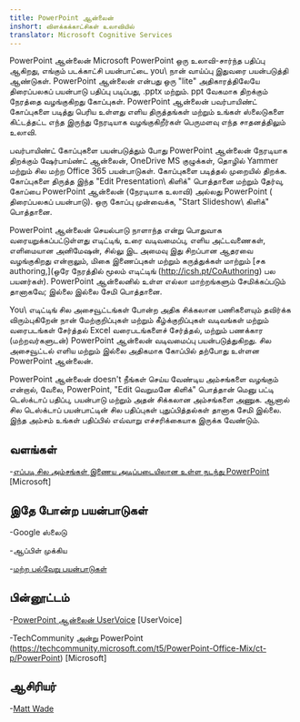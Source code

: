 ```yaml
---
title: PowerPoint ஆன்லைன்
inshort: விளக்கக்காட்சிகள் உலாவியில்
translator: Microsoft Cognitive Services
---
```


PowerPoint ஆன்லைன் Microsoft PowerPoint ஒரு உலாவி-சார்ந்த பதிப்பு ஆகிறது,
எங்கும் படக்காட்சி பயன்பாட்டை you\ நான் வாய்ப்பு இதுவரை பயன்படுத்தி ஆண்டுகள்.
PowerPoint ஆன்லைன் என்பது ஒரு \"lite\" அதிகாரத்திலேயே திரைப்பலகப் பயன்பாடு பதிப்பு
படிப்பது, .pptx மற்றும். ppt வேகமாக திறக்கும் நேரத்தை வழங்குகிறது
கோப்புகள். PowerPoint ஆன்லைன் பவர்பாயிண்ட் கோப்புகளை படித்து பெரிய உள்ளது
எளிய திருத்தங்கள் மற்றும் உங்கள் ஸ்லைடுகளை கிட்டத்தட்ட எந்த இருந்து நேரடியாக வழங்குகிறீர்கள்
பெருமளவு எந்த சாதனத்திலும் உலாவி.

பவர்பாயிண்ட் கோப்புகளை பயன்படுத்தும் போது PowerPoint ஆன்லைன் நேரடியாக திறக்கும்
ஷேர்பாய்ண்ட் ஆன்லைன், OneDrive MS குழுக்கள், தொழில் Yammer மற்றும் சில
மற்ற Office 365 பயன்பாடுகள். கோப்புகளை படித்தல் முறையில் திறக்க. கோப்புகளை திருத்த
இந்த \"Edit Presentation\ கிளிக்" பொத்தானை மற்றும் தேர்வு,
கோப்பை PowerPoint ஆன்லைன் (நேரடியாக உலாவி) அல்லது PowerPoint (
திரைப்பலகப் பயன்பாடு). ஒரு கோப்பு முன்வைக்க, \"Start Slideshow\ கிளிக்" பொத்தானை.

PowerPoint ஆன்லைன் செயல்பாடு நாளாந்த என்று பொதுவாக வரையறுக்கப்பட்டுள்ளது
எடிட்டிங், உரை வடிவமைப்பு, எளிய அட்டவணைகள், எளிமையான அனிமேஷன், சில்லு இட அமைவு
இது சிறப்பான ஆதரவை வழங்குகிறது என்றாலும், மிகை இணைப்புகள் மற்றும் கருத்துக்கள் மாற்றும்
[சக authoring,](ஒரே நேரத்தில் மூலம் எடிட்டிங் (http://icsh.pt/CoAuthoring)
பல பயனர்கள்). PowerPoint ஆன்லைனில் உள்ள எல்லா மாற்றங்களும் சேமிக்கப்படும்
தானாகவே; இல்லை இல்லை சேமி பொத்தானை.

You\ எடிட்டிங் சில அசைவூட்டங்கள் போன்ற அதிக சிக்கலான பணிகளையும் தவிர்க்க விரும்புகிறேன் நான்
மேற்குறிப்புகள் மற்றும் கீழ்க்குறிப்புகள் வடிவங்கள் மற்றும் வரைபடங்கள் சேர்த்தல் Excel வரைபடங்களைச் சேர்த்தல்,
மற்றும் பணக்கார (மற்றவர்களுடன்) PowerPoint ஆன்லைன் வடிவமைப்பு பயன்படுத்துகிறது. சில
அசைவூட்டல் எளிய மற்றும் இல்லை அதிகமாக கோப்பில் தற்போது உள்ளன
PowerPoint ஆன்லைன்.

PowerPoint ஆன்லைன் doesn\'t நீங்கள் செய்ய வேண்டிய அம்சங்களை வழங்கும் என்றால்,
வேலை, PowerPoint\, \"Edit வெறுமனே கிளிக்" பொத்தான் மெனு பட்டி
டெஸ்க்டாப் பதிப்பு, பயன்பாடு மற்றும் அதன் சிக்கலான அம்சங்களை அணுக.
ஆனால் சில டெஸ்க்டாப் பயன்பாட்டின் சில பதிப்புகள் புதுப்பித்தல்கள் தானாக சேமி
இல்லை. இந்த அம்சம் உங்கள் பதிப்பில் எவ்வாறு எச்சரிக்கையாக இருக்க வேண்டும்.

வளங்கள்
---------

-[எப்படி சில அம்சங்கள் இணைய அடிப்படையிலான உள்ள நடந்து
    PowerPoint](https://support.office.com/en-us/article/How-certain-features-behave-in-web-based-PowerPoint-A931F0C8-1305-4428-8F7C-9CFA00EF28C5)
    \[Microsoft\]

இதே போன்ற பயன்பாடுகள்
--------------------

-Google ஸ்லைடு

-ஆப்பிள் முக்கிய

-[மற்ற பல்வேறு
    பயன்பாடுகள்](https://en.wikipedia.org/wiki/Presentation_program)

பின்னூட்டம்
---------

-[PowerPoint ஆன்லைன் UserVoice](https://powerpoint.uservoice.com/forums/270149-powerpoint-online)
    \[UserVoice\]

-TechCommunity அன்று PowerPoint (https://techcommunity.microsoft.com/t5/PowerPoint-Office-Mix/ct-p/PowerPoint)
    \[Microsoft\]

ஆசிரியர்
---------

-[Matt Wade](https://www.linkedin.com/in/thatmattwade/)


